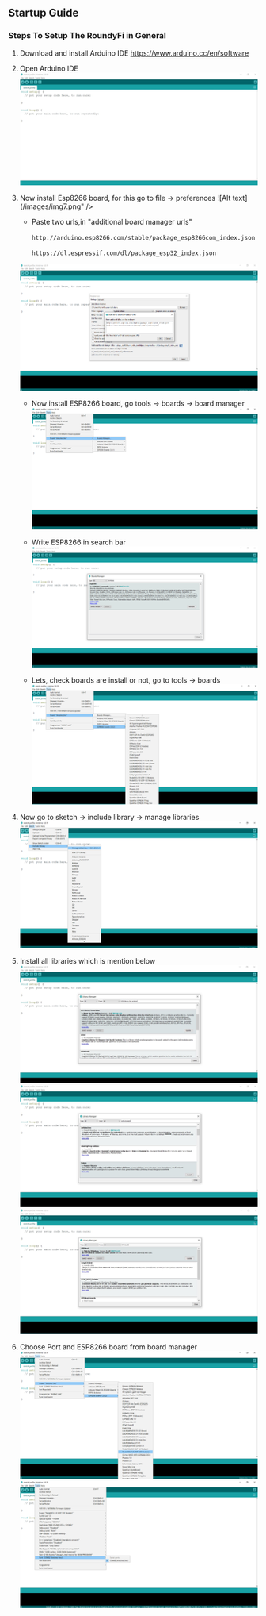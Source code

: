 ## Startup Guide

### Steps To Setup The RoundyFi in General
1. Download and install Arduino IDE 
   https://www.arduino.cc/en/software

2. Open Arduino IDE
   ![Alt text](/images/img6.JPG?)

3. Now install Esp8266 board, for this go to file -> preferences
   ![Alt text](/images/img7.png" />
  
   * Paste two urls,in "additional board manager urls"
   
     ```http://arduino.esp8266.com/stable/package_esp8266com_index.json```
     
     ```https://dl.espressif.com/dl/package_esp32_index.json```
     
    ![Alt text](/images/img8.png)
   
   * Now install ESP8266 board, go tools -> boards -> board manager
     ![Alt text](/images/img9.png)
     
   * Write ESP8266 in search bar
    ![Alt text](/images/img10.png)
    
   * Lets, check boards are install or not, go to tools -> boards
     ![Alt text](/images/img11.png)
  
 1. Now go to sketch -> include library -> manage libraries
     ![Alt text](/images/img12.png)
     
 2. Install all libraries which is mention below
    ![Alt text](/images/img13.JPG)
    ![Alt text](/images/img14.JPG)
    ![Alt text](/images/img15.JPG)
    
 3. Choose Port and ESP8266 board from board manager
    ![Alt text](/images/img16.png)
    ![Alt text](/images/img17.png)
